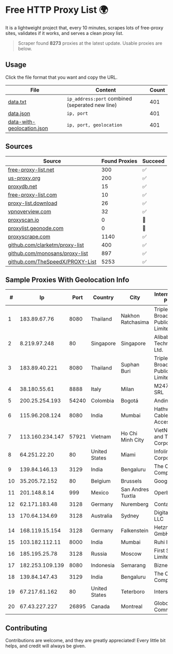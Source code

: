 
# Free HTTP Proxy List 🌍

It is a lightweight project that, every 10 minutes, scrapes lots of free-proxy sites, validates if it works, and serves a clean proxy list.


> Scraper found **8273** proxies at the latest update. Usable proxies are below.

## Usage

Click the file format that you want and copy the URL.


|File|Content|Count|
|----|-------|-----|
|[data.txt](https://raw.githubusercontent.com/themiralay/Proxy-List-World/master/data.txt)|`ip_address:port` combined (seperated new line)|401|
|[data.json](https://raw.githubusercontent.com/themiralay/Proxy-List-World/master/data.json)|`ip, port`|401|
|[data-with-geolocation.json](https://raw.githubusercontent.com/themiralay/Proxy-List-World/master/data-with-geolocation.json)|`ip, port, geolocation`|401|

## Sources

|Source|Found Proxies|Succeed|
|------|-------------|-------|
|[free-proxy-list.net](https://free-proxy-list.net)|300|✅|
|[us-proxy.org](https://www.us-proxy.org)|200|✅|
|[proxydb.net](http://proxydb.net)|15|✅|
|[free-proxy-list.com](https://free-proxy-list.com/?page=&port=&type%5B%5D=http&type%5B%5D=https&up_time=0&search=Search)|10|✅|
|[proxy-list.download](https://www.proxy-list.download/HTTP)|26|✅|
|[vpnoverview.com](https://vpnoverview.com/privacy/anonymous-browsing/free-proxy-servers)|32|✅|
|[proxyscan.io](https://www.proxyscan.io)|0|🚫|
|[proxylist.geonode.com](https://proxylist.geonode.com/api/proxy-list?limit=300&page=1&sort_by=lastChecked&sort_type=desc&protocols=http,https)|0|🚫|
|[proxyscrape.com](https://api.proxyscrape.com/v2/?request=displayproxies&protocol=http&timeout=10000&country=all&ssl=all&anonymity=all)|1140|✅|
|[github.com/clarketm/proxy-list](https://raw.githubusercontent.com/clarketm/proxy-list/master/proxy-list-raw.txt)|400|✅|
|[github.com/monosans/proxy-list](https://raw.githubusercontent.com/monosans/proxy-list/main/proxies/http.txt)|897|✅|
|[github.com/TheSpeedX/PROXY-List](https://raw.githubusercontent.com/TheSpeedX/PROXY-List/master/http.txt)|5253|✅|


## Sample Proxies With Geolocation Info

|#|Ip|Port|Country|City|Internet Service Provider|
|-|--|----|-------|----|-------------------------|
|1|183.89.67.76|8080|Thailand|Nakhon Ratchasima|Triple T Broadband Public Company Limited|
|2|8.219.97.248|80|Singapore|Singapore|Alibaba (US) Technology Co., Ltd.|
|3|183.89.40.221|8080|Thailand|Suphan Buri|Triple T Broadband Public Company Limited|
|4|38.180.55.61|8888|Italy|Milan|M247 Europe SRL|
|5|200.25.254.193|54240|Colombia|Bogotá|Andinet ON Line|
|6|115.96.208.124|8080|India|Mumbai|Hathway IP over Cable Internet Access|
|7|113.160.234.147|57921|Vietnam|Ho Chi Minh City|VietNam Post and Telecom Corporation|
|8|64.251.22.20|80|United States|Miami|Infolink Global Corporation|
|9|139.84.146.13|3129|India|Bengaluru|The Constant Company, LLC|
|10|35.205.72.152|80|Belgium|Brussels|Google LLC|
|11|201.148.8.14|999|Mexico|San Andres Tuxtla|Operbes|
|12|62.171.183.48|3128|Germany|Nuremberg|Contabo GmbH|
|13|170.64.134.69|3128|Australia|Sydney|DigitalOcean, LLC|
|14|168.119.15.154|3128|Germany|Falkenstein|Hetzner Online GmbH|
|15|103.182.112.11|8000|India|Mumbai|Ruhi Infotech|
|16|185.195.25.78|3128|Russia|Moscow|First Server Limited|
|17|182.253.109.139|8080|Indonesia|Semarang|Biznet Metronet|
|18|139.84.147.43|3129|India|Bengaluru|The Constant Company, LLC|
|19|67.217.61.162|80|United States|Teterboro|Interserver, Inc|
|20|67.43.227.227|26895|Canada|Montreal|GloboTech Communications|



## Contributing

Contributions are welcome, and they are greatly appreciated! Every
little bit helps, and credit will always be given.

